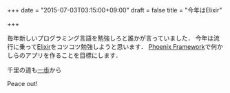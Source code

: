 +++
date = "2015-07-03T03:15:00+09:00"
draft = false
title = "今年はElixir"

+++

毎年新しいプログラミング言語を勉強しろと誰かが言っていました．
今年は流行に乗って[Elixir](http://elixir-lang.org/)をコツコツ勉強しようと思います．
[Phoenix Framework](http://www.phoenixframework.org/v0.10.0)で何かしらのアプリを作ることを目標にします．

千里の道も[一歩](http://chooblarin.com/slides/?elixir_intro_01.md)から

Peace out!
